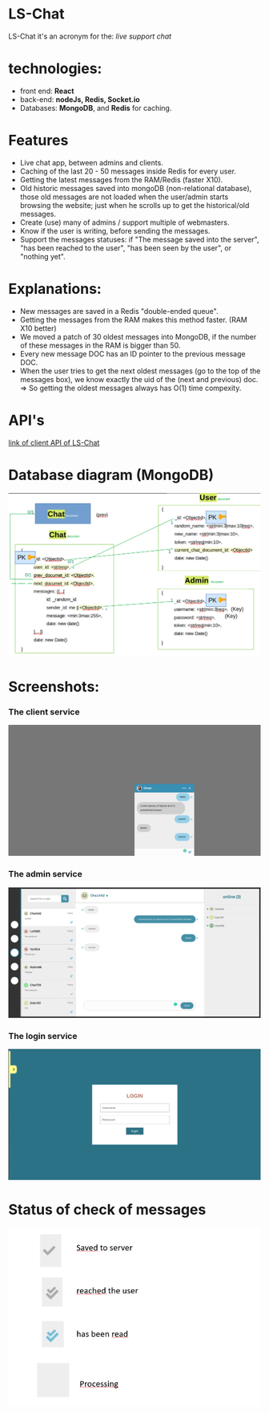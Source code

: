 # LS-Chat

LS-Chat it's an acronym for the: *live support chat*

# technologies:
* front end: **React**
* back-end: **nodeJs, Redis, Socket.io**
* Databases: **MongoDB**, and **Redis** for caching.

# Features
* Live chat app, between admins and clients.
* Caching of the last 20 - 50 messages inside Redis for every user.
* Getting the latest messages from the RAM/Redis (faster X10).
* Old historic messages saved into mongoDB (non-relational database), those old messages are not loaded when the user/admin starts browsing the website; just when he scrolls up to get the historical/old messages.
* Create (use) many of admins / support multiple of webmasters.
* Know if the user is writing, before sending the messages.
* Support the messages statuses: if "The message saved into the server", "has been reached to the user", "has been seen by the user", or "nothing yet".

# Explanations:
* New messages are saved in a Redis "double-ended queue".
* Getting the messages from the RAM makes this method faster. (RAM X10 better)
* We moved a patch of 30 oldest messages into MongoDB, if the number of these messages in the RAM is bigger than 50.
* Every new message DOC has an ID pointer to the previous message DOC.
* When the user tries to get the next oldest messages (go to the top of the messages box), we know exactly the uid of the (next and previous) doc.
  => So getting the oldest messages always has O(1) time compexity.


# API's

[link of client API of LS-Chat](./api.http)

# Database diagram (MongoDB)

![database diagram of LS-Chat](./database-diagram.png)


# Screenshots:
### The client service

![The client service](./LS-CHAT-2.png)

### The admin service

![The admin service](./LS-CHAT-1.png)


### The login service

![The login service](./LS-CHAT-3.png)


# Status of check of messages

![check statuses](./status.PNG)
